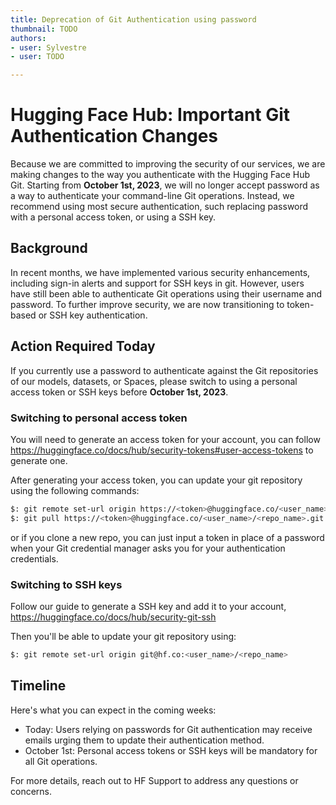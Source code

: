 ```yaml
---
title: Deprecation of Git Authentication using password
thumbnail: TODO
authors:
- user: Sylvestre
- user: TODO

---
```


# Hugging Face Hub: Important Git Authentication Changes

<!-- {blog_metadata} -->
<!-- {authors} -->

Because we are committed to improving the security of our services, we are making changes to the way you authenticate with the Hugging Face Hub Git.
Starting from **October 1st, 2023**, we will no longer accept password as a way to authenticate your command-line Git operations. Instead, we recommend using most secure authentication, such replacing password with a personal access token, or using a SSH key.

## Background

In recent months, we have implemented various security enhancements, including sign-in alerts and support for SSH keys in git. However, users have still been able to authenticate Git operations using their username and password. To further improve security, we are now transitioning to token-based or SSH key authentication.

## Action Required Today

If you currently use a password to authenticate against the Git repositories of our models, datasets, or Spaces, please switch to using a personal access token or SSH keys before **October 1st, 2023**.

### Switching to personal access token
You will need to generate an access token for your account, you can follow https://huggingface.co/docs/hub/security-tokens#user-access-tokens to generate one.

After generating your access token, you can update your git repository using the following commands:

```bash
$: git remote set-url origin https://<token>@huggingface.co/<user_name>/<repo_name>
$: git pull https://<token>@huggingface.co/<user_name>/<repo_name>.git
```
or if you clone a new repo, you can just input a token in place of a password when your Git credential manager asks you for your authentication credentials.

### Switching to SSH keys

Follow our guide to generate a SSH key and add it to your account, https://huggingface.co/docs/hub/security-git-ssh

Then you'll be able to update your git repository using:

```bash
$: git remote set-url origin git@hf.co:<user_name>/<repo_name>
```


## Timeline

Here's what you can expect in the coming weeks:

- Today: Users relying on passwords for Git authentication may receive emails urging them to update their authentication method.
- October 1st: Personal access tokens or SSH keys will be mandatory for all Git operations.

For more details, reach out to HF Support to address any questions or concerns.